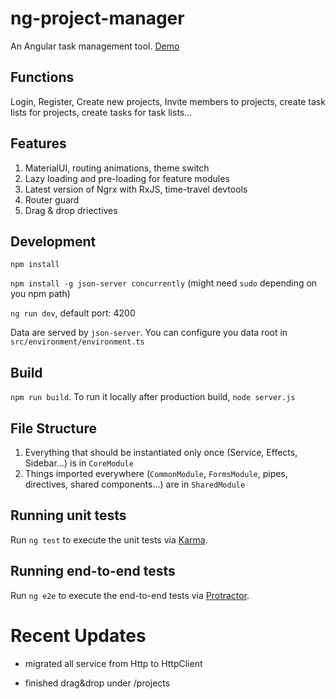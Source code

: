 # ng-project-manager
An Angular task management tool. [Demo](http://ngpro.herokuapp.com/)

## Functions
Login, Register, Create new projects, Invite members to projects, create task lists for projects, create tasks for task lists...

## Features
1. MaterialUI, routing animations, theme switch
2. Lazy loading and pre-loading for feature modules
3. Latest version of Ngrx with RxJS, time-travel devtools
4. Router guard
5. Drag & drop driectives

## Development
`npm install`

`npm install -g json-server concurrently` (might need `sudo` depending on you npm path)

`ng run dev`, default port: 4200

Data are served by `json-server`. You can configure you data root in `src/environment/environment.ts`

## Build
`npm run build`. To run it locally after production build, `node server.js`

## File Structure
1. Everything that should be instantiated only once (Service, Effects, Sidebar...) is in `CoreModule`
2. Things imported everywhere (`CommonModule`, `FormsModule`, pipes, directives, shared components...) are in `SharedModule`

## Running unit tests
Run `ng test` to execute the unit tests via [Karma](https://karma-runner.github.io).

## Running end-to-end tests
Run `ng e2e` to execute the end-to-end tests via [Protractor](http://www.protractortest.org/).

# Recent Updates
* migrated all service from Http to HttpClient

* finished drag&drop under /projects




